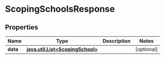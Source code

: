 
# ScopingSchoolsResponse

## Properties
Name | Type | Description | Notes
------------ | ------------- | ------------- | -------------
**data** | [**java.util.List&lt;ScopingSchool&gt;**](ScopingSchool.md) |  |  [optional]



